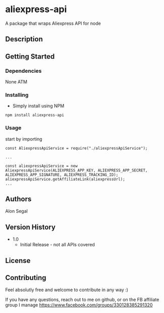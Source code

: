 # aliexpress-api
A package that wraps Aliexpress API for node

## Description


## Getting Started

### Dependencies

None ATM

### Installing

* Simply install using NPM
```
npm install aliexpress-api
```

### Usage

start by importing
```
const AliexpressApiService = require("./aliexpressApiService");

...

const aliexpressApiService = new AliexpressApiService(ALIEXPRESS_APP_KEY, ALIEXPRESS_APP_SECRET, ALIEXPRESS_APP_SIGNATURE, ALIEXPRESS_TRACKING_ID);
aliexpressApiService.getAffiliateLink(aliexpressUrl);
...
```

## Authors

Alon Segal

## Version History

* 1.0
    * Initial Release - not all APIs covered

## License

## Contributing

Feel absolutly free and welcome to contribute in any way :) 

If you have any questions, reach out to me on github,
or on the FB affiliate group I manage https://www.facebook.com/groups/330128385291320
